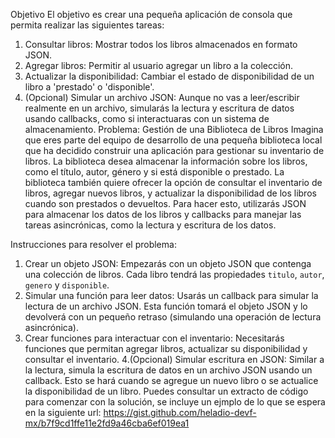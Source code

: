 Objetivo
El objetivo es crear una pequeña aplicación de consola que permita realizar las siguientes tareas:

1. Consultar libros: Mostrar todos los libros almacenados en formato JSON.
2. Agregar libros: Permitir al usuario agregar un libro a la colección.
3. Actualizar la disponibilidad: Cambiar el estado de disponibilidad de un libro a 'prestado' o 'disponible'.
4. (Opcional) Simular un archivo JSON: Aunque no vas a leer/escribir realmente en un archivo, simularás la lectura y escritura de datos usando callbacks, como si interactuaras con un sistema de almacenamiento.
   Problema: Gestión de una Biblioteca de Libros
   Imagina que eres parte del equipo de desarrollo de una pequeña biblioteca local que ha decidido construir una aplicación para gestionar su inventario de libros. La biblioteca desea almacenar la información sobre los libros, como el título, autor, género y si está disponible o prestado. La biblioteca también quiere ofrecer la opción de consultar el inventario de libros, agregar nuevos libros, y actualizar la disponibilidad de los libros cuando son prestados o devueltos. Para hacer esto, utilizarás JSON para almacenar los datos de los libros y callbacks para manejar las tareas asincrónicas, como la lectura y escritura de los datos.

Instrucciones para resolver el problema:

1. Crear un objeto JSON: Empezarás con un objeto JSON que contenga una colección de libros. Cada libro tendrá las propiedades `titulo`, `autor`, `genero` y `disponible`.
2. Simular una función para leer datos: Usarás un callback para simular la lectura de un archivo JSON. Esta función tomará el objeto JSON y lo devolverá con un pequeño retraso (simulando una operación de lectura asincrónica).
3. Crear funciones para interactuar con el inventario: Necesitarás funciones que permitan agregar libros, actualizar su disponibilidad y consultar el inventario.
   4.(Opcional) Simular escritura en JSON: Similar a la lectura, simula la escritura de datos en un archivo JSON usando un callback. Esto se hará cuando se agregue un nuevo libro o se actualice la disponibilidad de un libro.
   Puedes consultar un extracto de código para comenzar con la solución, se incluye un ejmplo de lo que se espera en la siguiente url: https://gist.github.com/heladio-devf-mx/b7f9cd1ffe11e2fd9a46cba6ef019ea1
